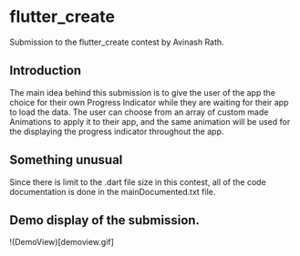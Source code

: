 # flutter_create

Submission to the flutter_create contest by Avinash Rath.

## Introduction

The main idea behind this submission is to give the user of the app
the choice for their own Progress Indicator while they are waiting for
their app to load the data. The user can choose from an array of custom
made Animations to apply it to their app, and the same animation will
be used for the displaying the progress indicator throughout the app.

## Something unusual

Since there is limit to the .dart file size in this contest, all of the 
code documentation is done in the mainDocumented.txt file.

## Demo display of the submission.

!(DemoView)[demoview.gif]
